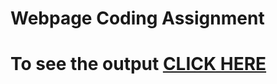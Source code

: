 

# Webpage Coding Assignment

# To see the output [CLICK HERE](https://sv1305.github.io/GourmetGypsies/index.html)

